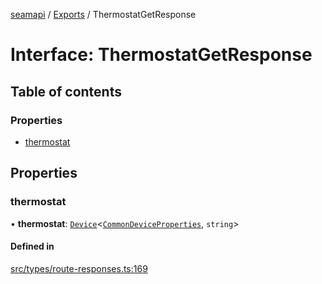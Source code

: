 [seamapi](../README.md) / [Exports](../modules.md) / ThermostatGetResponse

# Interface: ThermostatGetResponse

## Table of contents

### Properties

- [thermostat](ThermostatGetResponse.md#thermostat)

## Properties

### thermostat

• **thermostat**: [`Device`](Device.md)<[`CommonDeviceProperties`](../modules.md#commondeviceproperties), `string`\>

#### Defined in

[src/types/route-responses.ts:169](https://github.com/seamapi/javascript/blob/main/src/types/route-responses.ts#L169)

